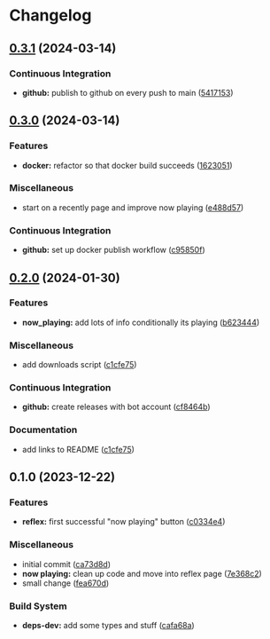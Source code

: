 # Changelog

## [0.3.1](https://github.com/engeir/lastfm-stats/compare/v0.3.0...v0.3.1) (2024-03-14)


### Continuous Integration

* **github:** publish to github on every push to main ([5417153](https://github.com/engeir/lastfm-stats/commit/5417153e2bdf3957d4b202b37a6c3bbc0c1c09d8))

## [0.3.0](https://github.com/engeir/lastfm-stats/compare/v0.2.0...v0.3.0) (2024-03-14)


### Features

* **docker:** refactor so that docker build succeeds ([1623051](https://github.com/engeir/lastfm-stats/commit/162305143d7c0526bca5d41df96f943f2b25d2d6))


### Miscellaneous

* start on a recently page and improve now playing ([e488d57](https://github.com/engeir/lastfm-stats/commit/e488d57039df6d8e42fc5e5ad48e61a2df797814))


### Continuous Integration

* **github:** set up docker publish workflow ([c95850f](https://github.com/engeir/lastfm-stats/commit/c95850f7c270761660b71106bc94e7e43a180c01))

## [0.2.0](https://github.com/engeir/lastfm-stats/compare/v0.1.0...v0.2.0) (2024-01-30)


### Features

* **now_playing:** add lots of info conditionally its playing ([b623444](https://github.com/engeir/lastfm-stats/commit/b623444b6af35cf5d43dcff8f89f910c0dffe94f))


### Miscellaneous

* add downloads script ([c1cfe75](https://github.com/engeir/lastfm-stats/commit/c1cfe7505efe7432dd480f826811083ff1837d15))


### Continuous Integration

* **github:** create releases with bot account ([cf8464b](https://github.com/engeir/lastfm-stats/commit/cf8464b02acd44da557d2284414a86818c4fe783))


### Documentation

* add links to README ([c1cfe75](https://github.com/engeir/lastfm-stats/commit/c1cfe7505efe7432dd480f826811083ff1837d15))

## 0.1.0 (2023-12-22)


### Features

* **reflex:** first successful "now playing" button ([c0334e4](https://github.com/engeir/lastfm-stats/commit/c0334e41bd3a8a2537433258a04b93a9fa9c77a9))


### Miscellaneous

* initial commit ([ca73d8d](https://github.com/engeir/lastfm-stats/commit/ca73d8dac3822e0ca9b2ce06387022b6c5035876))
* **now playing:** clean up code and move into reflex page ([7e368c2](https://github.com/engeir/lastfm-stats/commit/7e368c2db40c5db87f0d8ba93a8de5e2c9741053))
* small change ([fea670d](https://github.com/engeir/lastfm-stats/commit/fea670d9106d96faa26d1ae09000b703e2a5c69c))


### Build System

* **deps-dev:** add some types and stuff ([cafa68a](https://github.com/engeir/lastfm-stats/commit/cafa68adfae6ddf5182f875abba1d1bb65fdf8b4))
